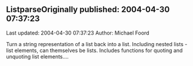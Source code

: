## ListparseOriginally published: 2004-04-30 07:37:23 
Last updated: 2004-04-30 07:37:23 
Author: Michael Foord 
 
Turn a string representation of a list back into a list. Including nested lists - list elements, can themselves be lists. Includes functions for quoting and unquoting list elements....